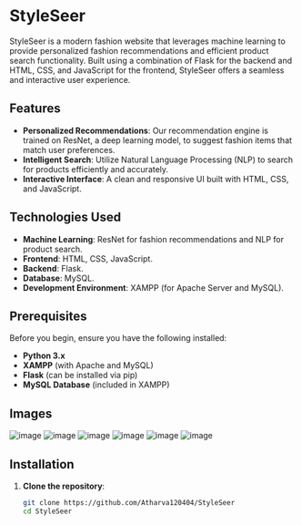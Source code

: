 # StyleSeer

StyleSeer is a modern fashion website that leverages machine learning to provide personalized fashion recommendations and efficient product search functionality. Built using a combination of Flask for the backend and HTML, CSS, and JavaScript for the frontend, StyleSeer offers a seamless and interactive user experience.

## Features

- **Personalized Recommendations**: Our recommendation engine is trained on ResNet, a deep learning model, to suggest fashion items that match user preferences.
- **Intelligent Search**: Utilize Natural Language Processing (NLP) to search for products efficiently and accurately.
- **Interactive Interface**: A clean and responsive UI built with HTML, CSS, and JavaScript.

## Technologies Used

- **Machine Learning**: ResNet for fashion recommendations and NLP for product search.
- **Frontend**: HTML, CSS, JavaScript.
- **Backend**: Flask.
- **Database**: MySQL.
- **Development Environment**: XAMPP (for Apache Server and MySQL).

## Prerequisites

Before you begin, ensure you have the following installed:

- **Python 3.x**
- **XAMPP** (with Apache and MySQL)
- **Flask** (can be installed via pip)
- **MySQL Database** (included in XAMPP)

## Images
![image](https://github.com/user-attachments/assets/a3cd9d47-85b3-4c7b-9486-0704248354ea)
![image](https://github.com/user-attachments/assets/9b04ab7c-4132-42f2-8d6f-23d5192ea9fb)
![image](https://github.com/user-attachments/assets/c93820a7-acd2-4961-92f7-c29f20176096)
![image](https://github.com/user-attachments/assets/fcca4d86-67ee-4276-85b5-14ff03982075)
![image](https://github.com/user-attachments/assets/c16a8def-4611-49a4-9bd3-6572932063e2)
![image](https://github.com/user-attachments/assets/70f6cf8f-edaa-4129-96f9-43f800a1df26)


## Installation

1. **Clone the repository**:
   ```bash
   git clone https://github.com/Atharva120404/StyleSeer
   cd StyleSeer



